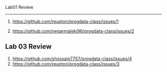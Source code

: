 Lab01 Review
_______

1. https://github.com/reupton/progdata-class/issues/1

2. https://github.com/negarmaleki96/progdata-class/issues/2



Lab 03 Review
----------
1. https://github.com/shossain7757/progdata-class/issues/4
2. https://github.com/reupton/progdata-class/issues/3
